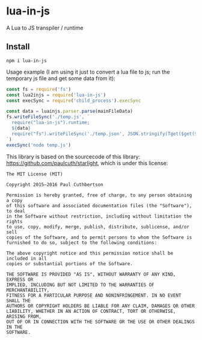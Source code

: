 # lua-in-js

A Lua to JS transpiler / runtime

## Install

```
npm i lua-in-js
```

Usage example (I am using it just to convert a lua file to js; run the temporary js file and get some data from it):
```js
const fs = require('fs')
const lua2injs = require('lua-in-js')
const execSync = require('child_process').execSync

const data = luainjs.parser.parse(mainFileData)
fs.writeFileSync('./temp.js', `
  require("lua-in-js").runtime;
  ${data}
  require("fs").writeFileSync('./temp.json', JSON.stringify(Tget($get($, 'data'), 'raw').toObject(), null, 2));
`)
execSync('node temp.js')
```

This library is based on the sourcecode of this library: https://github.com/paulcuth/starlight, which is under this license:

```
The MIT License (MIT)

Copyright 2015—2016 Paul Cuthbertson

Permission is hereby granted, free of charge, to any person obtaining a copy
of this software and associated documentation files (the "Software"), to deal
in the Software without restriction, including without limitation the rights
to use, copy, modify, merge, publish, distribute, sublicense, and/or sell
copies of the Software, and to permit persons to whom the Software is
furnished to do so, subject to the following conditions:

The above copyright notice and this permission notice shall be included in all
copies or substantial portions of the Software.

THE SOFTWARE IS PROVIDED "AS IS", WITHOUT WARRANTY OF ANY KIND, EXPRESS OR
IMPLIED, INCLUDING BUT NOT LIMITED TO THE WARRANTIES OF MERCHANTABILITY,
FITNESS FOR A PARTICULAR PURPOSE AND NONINFRINGEMENT. IN NO EVENT SHALL THE
AUTHORS OR COPYRIGHT HOLDERS BE LIABLE FOR ANY CLAIM, DAMAGES OR OTHER
LIABILITY, WHETHER IN AN ACTION OF CONTRACT, TORT OR OTHERWISE, ARISING FROM,
OUT OF OR IN CONNECTION WITH THE SOFTWARE OR THE USE OR OTHER DEALINGS IN THE
SOFTWARE.
```
